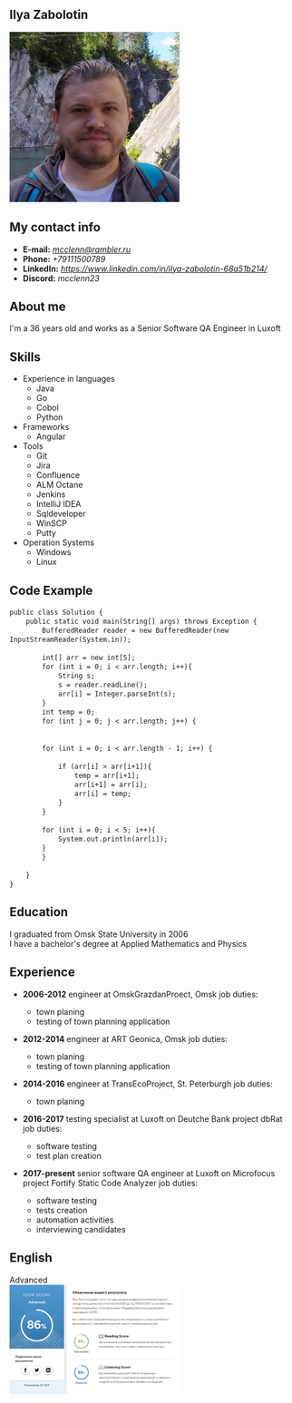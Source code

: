 ## Ilya Zabolotin
![avatar](/assets/images/ilya_zabolotin_avatar.png)

## My contact info
 - **E-mail:** *mcclenn@rambler.ru*
 - **Phone:** *+79111500789*
 - **LinkedIn:** *<https://www.linkedin.com/in/ilya-zabolotin-68a51b214/>*
 - **Discord:** *mcclenn23*

## About me
I'm a 36 years old and works as a Senior Software QA Engineer in Luxoft

## Skills
 - Experience in languages
     - Java
     - Go
     - Cobol
     - Python
 - Frameworks
     - Angular
 - Tools
     - Git
     - Jira
     - Confluence
     - ALM Octane
     - Jenkins
     - IntelliJ IDEA
     - Sqldeveloper
     - WinSCP
     - Putty
 - Operation Systems
     - Windows
     - Linux

## Code Example
```
public class Solution {
    public static void main(String[] args) throws Exception {
        BufferedReader reader = new BufferedReader(new InputStreamReader(System.in));

        int[] arr = new int[5];
        for (int i = 0; i < arr.length; i++){
            String s;
            s = reader.readLine();
            arr[i] = Integer.parseInt(s);
        }
        int temp = 0;
        for (int j = 0; j < arr.length; j++) {


        for (int i = 0; i < arr.length - 1; i++) {

            if (arr[i] > arr[i+1]){
                temp = arr[i+1];
                arr[i+1] = arr[i];
                arr[i] = temp;
            }
        }

        for (int i = 0; i < 5; i++){
            System.out.println(arr[i]);
        }
        }

    }
}
```

## Education
I graduated from Omsk State University in 2006\
I have a bachelor's degree at Applied Mathematics and Physics 

## Experience
- **2006-2012** engineer at OmskGrazdanProect, Omsk
job duties:
    - town planing
    - testing of town planning application

- **2012-2014** engineer at ART Geonica, Omsk
job duties:
    - town planing
    - testing of town planning application

- **2014-2016** engineer at TransEcoProject, St. Peterburgh
job duties:
    - town planing

- **2016-2017** testing specialist at Luxoft on Deutche Bank project dbRat
job duties:
    - software testing
    - test plan creation
- **2017-present** senior software QA engineer at Luxoft on Microfocus project Fortify Static Code Analyzer
job duties:
    - software testing
    - tests creation
    - automation activities
    - interviewing candidates

## English
Advanced\
![english_level](/assets/images/english_level.png)

